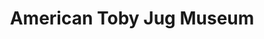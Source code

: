 ---
title: "American Toby Jug Museum"
url: /evanston/american-toby-jug-museum/
shop: department store
---